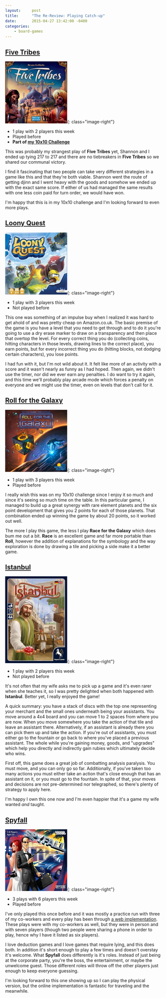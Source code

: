 ```yaml
---
layout:     post
title:      "The Re-Review: Playing Catch-up"
date:       2015-04-27 13:42:00 -0400
categories:
    - board-games
---
```

## [Five Tribes](https://boardgamegeek.com/boardgame/157354/five-tribes)

![Five Tribes](/images/covers/five-tribes.jpg){: class="image-right"}

- 1 play with 2 players this week
- Played before
- **Part of [my 10x10 Challenge](https://boardgamegeek.com/geeklist/183527/wesbakers-2015-10x10-hardcore-challenge)**

This was probably my strangest play of **Five Tribes** yet, Shannon and I ended up tying 217 to 217 and there are no tiebreakers in **Five Tribes** so we shared our communal victory.

I find it fascinating that two people can take very different strategies in a game like this and that they're both viable. Shannon went the route of getting djinn and I went heavy with the goods and somehow we ended up with the exact same score. If either of us had managed the same results with one less coin paid for turn order, we would have won.

I'm happy that this is in my 10x10 challenge and I'm looking forward to even more plays.

## [Loony Quest](https://boardgamegeek.com/boardgame/136991/loony-quest)

![Loony Quest](/images/covers/loony-quest.jpg){: class="image-right"}

- 1 play with 3 players this week
- Not played before

This one was something of an impulse buy when I realized it was hard to get ahold of and was pretty cheap on Amazon.co.uk. The basic premise of the game is you have a level that you need to get through and to do it you're going to use a dry erase marker to draw on a transparency and then place that overtop the level. For every correct thing you do (collecting coins, hitting characters in those levels, drawing lines to the correct place), you earn points, but for every incorrect thing you do (hitting blocks, not dodging certain characters), you lose points.

I had fun with it, but I'm not wild about it. It felt like more of an activity with a score and it wasn't nearly as funny as I had hoped. Then again, we didn't use the timer, nor did we ever earn any penalties. I do want to try it again, and this time we'll probably play arcade mode which forces a penalty on everyone and we might use the timer, even on levels that don't call for it.

## [Roll for the Galaxy](https://boardgamegeek.com/boardgame/132531/roll-galaxy)

![Roll for the Galaxy](/images/covers/roll-for-the-galaxy.jpg){: class="image-right"}

- 1 play with 3 players this week
- Played before

I really wish this was on my 10x10 challenge since I enjoy it so much and since it's seeing so much time on the table. In this particular game, I managed to build up a great synergy with rare  element planets and the six point development that gives you 2 points for each of those planets. That combination ended up winning the game by about 20 points, so it worked out well.

The more I play this game, the less I play **Race for the Galaxy** which does bum me out a bit. **Race** is an excellent game and far more portable than **Roll**, however the addition of explanations for the symbology and the way exploration is done by drawing a tile and picking a side make it a better game.

## [Istanbul](https://boardgamegeek.com/boardgame/148949/istanbul)

![Istanbul](/images/covers/istanbul.jpg){: class="image-right"}

- 1 play with 2 players this week
- Not played before

It's not often that my wife asks me to pick up a game and it's even rarer when she teaches it, so I was pretty delighted when both happened with **Istanbul**. Better yet, I really enjoyed the game!

A quick summary: you have a stack of discs with the top one representing your merchant and the small ones underneath being your assistants. You move around a 4x4 board and you can move 1 to 2 spaces from where you are now. When you move somewhere you take the action of that tile and leave an assistant there. Alternatively, if an assistant is already there you can pick them up and take the action. If you're out of assistants, you must either go to the fountain or go back to where you've placed a previous assistant. The whole while you're gaining money, goods, and "upgrades" which help you directly and indirectly gain rubies which ultimately decide who wins.

First off, this game does a great job of combatting analysis paralysis. You must move, and you can only go so far. Additionally, if you've taken too many actions you must either take an action that's close enough that has an assistant on it, or you must go to the fountain. In spite of that, your moves and decisions are not pre-determined nor telegraphed, so there's plenty of strategy to apply here.

I'm happy I own this one now and I'm even happier that it's a game my wife wanted *and* taught.

## [Spyfall](https://boardgamegeek.com/boardgame/166384/spyfall)

![Spyfall](/images/covers/spyfall.jpg){: class="image-right"}

- 3 plays with 6 players this week
- Played before

I've only played this once before and it was mostly a practice run with three of my co-workers and every play has been through [a web implementation](http://spyfall.meteor.com). These plays were with my co-workers as well, but they were in person and with seven players (though two people were sharing a phone in order to play, hence why I have it listed as six players).

I love deduction games and I love games that require lying, and this does both. In addition it's short enough to play a few times and doesn't overstay it's welcome. What **Spyfall** does differently is it's roles. Instead of just being at the corporate party, you're the boss, the entertainment, or maybe the unwelcome guest. Those different roles will throw off the other players just enough to keep everyone guessing.

I'm looking forward to this one showing up so I can play the physical version, but the online implementation is fantastic for traveling and the meanwhile.
